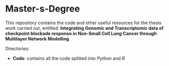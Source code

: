 # Master-s-Degree
This repository contains the code and other useful resources for the thesis work carried out, entitled: **Integrating Genomic and Transcriptomic data of checkpoint blockade response in Non-Small Cell Lung Cancer through Multilayer Network Modelling**

Directories:
- **Code**: contains all the code splitted into *Python* and *R*
